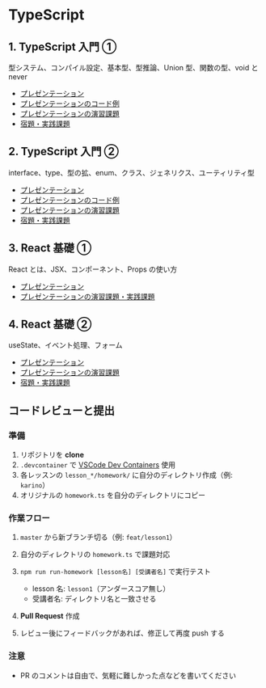 # TypeScript

## 1. TypeScript 入門 ①

型システム、コンパイル設定、基本型、型推論、Union 型、関数の型、void と never

- [プレゼンテーション](https://cdefined.github.io/front-kaizen/typescript-lessons/lesson_1/slides.html)
- [プレゼンテーションのコード例](/typescript-lessons/lesson_1/slides_examples.ts)
- [プレゼンテーションの演習課題](/typescript-lessons/lesson_1/task.md)
- [宿題・実践課題](/typescript-lessons/lesson_1/homework/README.md)

## 2. TypeScript 入門 ②

interface、type、型の拡、enum、クラス、ジェネリクス、ユーティリティ型

- [プレゼンテーション](https://cdefined.github.io/front-kaizen/typescript-lessons/lesson_2/slides.html)
- [プレゼンテーションのコード例](/typescript-lessons/lesson_2/slides_examples.ts)
- [プレゼンテーションの演習課題](/typescript-lessons/lesson_2/task.md)
- [宿題・実践課題](/typescript-lessons/lesson_2/homework/README.md)

## 3. React 基礎 ①

React とは、JSX、コンポーネント、Props の使い方

- [プレゼンテーション](https://cdefined.github.io/front-kaizen/react-lessons/lesson_1/slides.html)
- [プレゼンテーションの演習課題・実践課題](/react-lessons/lesson_1/task.md)

## 4. React 基礎 ②

useState、イベント処理、フォーム

- [プレゼンテーション](https://cdefined.github.io/front-kaizen/react-lessons/lesson_2/slides.html)
- [プレゼンテーションの演習課題](/react-lessons/lesson_2/task.md)
- [宿題・実践課題](/react-lessons/lesson_2/homework/README.md)

## コードレビューと提出

### 準備

1. リポジトリを **clone**
1. `.devcontainer` で [VSCode Dev Containers](https://code.visualstudio.com/docs/devcontainers/containers) 使用
1. 各レッスンの `lesson_*/homework/` に自分のディレクトリ作成（例: `karino`）
1. オリジナルの `homework.ts` を自分のディレクトリにコピー

### 作業フロー

1. `master` から新ブランチ切る（例: `feat/lesson1`）
1. 自分のディレクトリの `homework.ts` で課題対応
1. `npm run run-homework [lesson名] [受講者名]` で実行テスト

   - lesson 名: `lesson1`（アンダースコア無し）
   - 受講者名: ディレクトリ名と一致させる

1. **Pull Request** 作成
1. レビュー後にフィードバックがあれば、修正して再度 push する

### 注意

- PR のコメントは自由で、気軽に難しかった点などを書いてください
